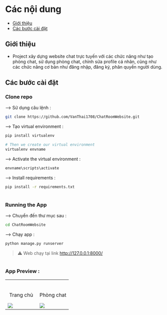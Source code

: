 # Các nội dung
- [Giới thiệu](#Giới-thiệu)
- [Các bước cài đặt](#Các-bước-cài-đặt)

## Giới thiệu
- Project xây dựng website chat trực tuyến với các chức năng như tạo phòng chat, sử dụng phòng chat, chỉnh sửa profile cá nhân, cũng như các chức năng cơ bản như đăng nhập, đăng ký, phân quyền người dùng.

## Các bước cài đặt

### Clone repo

--> Sử dụng câu lệnh :
```bash
git clone https://github.com/VanThai1708/ChatRoomWebsite.git

```

--> Tạo virtual environment :
```bash
pip install virtualenv

# Then we create our virtual environment
virtualenv envname

```

--> Activate the virtual environment :
```bash
envname\scripts\activate

```

--> Install requirements :
```bash
pip install -r requirements.txt

```

#

### Running the App

--> Chuyển đến thư mục sau : 
```bash
cd ChatRoomWebsite

```

--> Chạy app :
```bash
python manage.py runserver

```

> ⚠ Web chạy tại link http://127.0.0.1:8000/

#

### App Preview :

<table width="100%"> 
<tr>
<td width="50%">      
&nbsp; 
<br>
<p align="center">
  Trang chủ
</p>
<img src="https://user-images.githubusercontent.com/72341453/134747262-0a92233d-8010-40f8-84c5-8d94895aac44.PNG">
</td> 
<td width="50%">
<br>
<p align="center">
  Phòng chat
</p>
<img src="https://user-images.githubusercontent.com/72341453/134747155-3ca5b55f-b064-4741-aeae-abe90bddf41e.PNG">  
</td>
</table>


